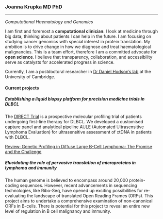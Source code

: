 ### Joanna Krupka MD PhD

---
_Computational Haematology and Genomics_

I am first and foremost a **computational clinician**. I look at medicine through big data, thinking about patients I can help in the future. I am focusing on studying cancer genomics with special interest in protein translation. My ambition is to drive change in how we diagnose and treat haematological malignancies. This is a team effort, therefore I am a committed advocate for **open science**. I believe that transparency, collaboration, and accessibility serve as catalysts for accelerated progress in science. 

Currently, I am a postdoctoral researcher in [Dr Daniel Hodson’s lab](https://www.stemcells.cam.ac.uk/people/pi/hodson) at the University of Cambridge. 

#### Current projects

##### Establishing a liquid biopsy platform for precision medicine trials in DLBCL 

The [DIRECT Trial](https://www.youtube.com/watch?v=tgl6z_Y7IyI) is a prospective molecular profiling trial of patients undergoing first-line therapy for DLBCL. We developed a customised capture panel and analytical pipeline AULE (Automated Ultrasensitive Lymphoma Evaluation) for ultrasensitive assessment of ctDNA in patients with DLBCL. 

[Review: Genetic Profiling in Diffuse Large B-Cell Lymphoma: The Promise and the Challenge](https://www.sciencedirect.com/science/article/abs/pii/S0893395222000072)

##### Elucidating the role of pervasive translation of microproteins in lymphoma and immunity 

The human genome is believed to encompass around 20,000 protein-coding sequences. However, recent advancements in sequencing technologies, like Ribo-Seq, have opened up exciting possibilities for re-evaluating the landscape of translated Open Reading Frames (ORFs). This project aims to undertake a comprehensive examination of non-canonical ORFs in B-cells. There is potential for this project to reveal an entire new level of regulation in B cell malignancy and immunity. 

